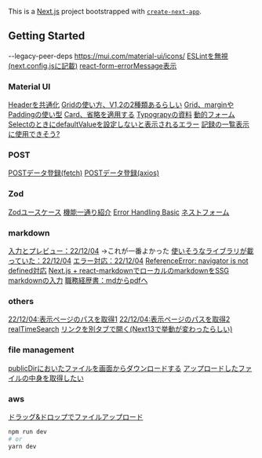 This is a [Next.js](https://nextjs.org/) project bootstrapped with [`create-next-app`](https://github.com/vercel/next.js/tree/canary/packages/create-next-app).

## Getting Started
--legacy-peer-deps
https://mui.com/material-ui/icons/
[ESLintを無視(next.config.jsに記載)](https://nextjs.org/docs/api-reference/next.config.js/ignoring-eslint)
[react-form-errorMessage表示](https://react-hook-form.com/api/useformstate/errormessage)

### Material UI
[Headerを共通化](https://www.to-r.net/media/next-meta-tags/)
[Gridの使い方、V1,2の2種類あるらしい](https://weblion303.net/1236)
[Grid、marginやPaddingの使い型](https://smartdevpreneur.com/mui-grid-spacing-padding-and-margin-a-styling-guide/)
[Card、省略を適用する](https://qiita.com/kazufoot21/items/b381f4b9c4f44fa97aee)
[Typograpyの資料](https://mui.com/material-ui/api/typography/)
[動的フォーム](https://note.com/note_fumi/n/naa2d4f16133b)
[SelectのときにdefaultValueを設定しないと表示されるエラー](https://stackoverflow.com/questions/60813040/materialui-select-set-value-is-always-out-of-range)
[記録の一覧表示に使用できそう?](https://mui.com/material-ui/react-stack/)

### POST
[POSTデータ登録(fetch)](https://qiita.com/legokichi/items/801e88462eb5c84af97d)
[POSTデータ登録(axios)](https://qiita.com/kaikusakari/items/1da54c021c19a03df5b2)

### Zod
[Zodユースケース](https://zenn.dev/kaz_z/articles/how-to-use-zod)
[機能一通り紹介](https://zenn.dev/uttk/articles/bd264fa884e026#.parse())
[Error Handling Basic](https://tech.every.tv/entry/2022/03/31/170000)
[ネストフォーム](https://zenn.dev/maro12/articles/7d011d3dfed5d4#%E8%A8%98%E4%BA%8B%E3%81%AE%E6%A6%82%E8%A6%81)

### markdown
[入力とプレビュー：22/12/04](https://qiita.com/t_okkan/items/0a3318f90ee6c4468f82#%E3%83%9E%E3%83%BC%E3%82%AF%E3%83%80%E3%82%A6%[…]l%E3%81%AB%E5%A4%89%E6%8F%9B%E3%81%99%E3%82%8B)
→これが一番よかった
[使いそうなライブラリが載っていた：22/12/04](https://zenn.dev/rinka/articles/b260e200cb5258)
[エラー対応：22/12/04](https://stackoverflow.com/questions/65646007/next-js-dompurify-sanitize-shows-typeerror-dompurify-webpack-imported-module)
[ReferenceError: navigator is not defined対応](https://qiita.com/akki-memo/items/bd14d9af5dc1be8e04c9)
[Next.js + react-markdownでローカルのmarkdownをSSG](https://zenn.dev/asazutaiga/articles/be2a8a5f428a38)
[markdownの入力](https://qiita.com/t_okkan/items/0a3318f90ee6c4468f82)
[職務経歴書：mdからpdfへ](https://zenn.dev/ryo_kawamata/articles/resume-on-github)


### others
[22/12/04:表示ページのパスを取得1](https://www.delftstack.com/ja/howto/react/react-get-current-url/)
[22/12/04:表示ページのパスを取得2](https://dev-k.hatenablog.com/entry/how-to-access-the-window-object-in-nextjs-dev-k)
[realTimeSearch](https://yutaro-blog.net/2022/03/21/react-search/#index_id0)
[リンクを別タブで開く(Next13で挙動が変わったらしい)](https://qiita.com/syu_ikeda/items/86f6ad0ddfe8c5e1686b)

### file management
[publicDirにおいたファイルを画面からダウンロードする](https://reactgo.com/react-download-file-on-button-click/)
[アップロードしたファイルの中身を取得したい](https://ja.javascript.info/file)

### aws
[ドラッグ&ドロップでファイルアップロード](https://zenn.dev/jinwatanabe/articles/66c712e44661d9#aws-sdk)

```bash
npm run dev
# or
yarn dev
```
